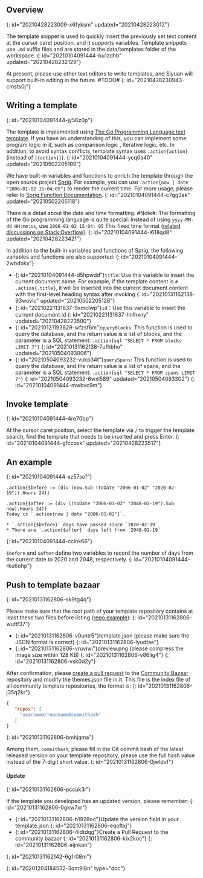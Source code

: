 ## Overview
{: id="20210428223009-x6fyksm" updated="20210428223012"}

The template snippet is used to quickly insert the previously set text content at the cursor caret position, and it supports variables. Template snippets use `.md` suffix files and are stored in the data/templates folder of the workspace.
{: id="20210104091444-bu1zdhb" updated="20210428232129"}

At present, please use other text editors to write templates, and Siyuan will support built-in editing in the future. #TODO#
{: id="20210428230943-cmsts0j"}

## Writing a template
{: id="20210104091444-jy56z0p"}

The template is implemented using [The Go Programming Language text template](https://golang.org/pkg/text/template/). If you have an understanding of this, you can implement some program logic in it, such as comparison logic , Iterative logic, etc. In addition, to avoid syntax conflicts, template syntax uses `.action{action}` (instead of `{{action}}`).
{: id="20210104091444-ycq0a40" updated="20210502205109"}

We have built-in variables and functions to enrich the template through the open source project [Sprig](https://github.com/Masterminds/sprig). For example, you can use `.action{now | date "2006-01-02 15:04:05"}` to render the current time. For more usage, please refer to [Sprig Function Documentation](http://masterminds.github.io/sprig/).
{: id="20210104091444-c7gg3ak" updated="20210502205118"}

There is a detail about the date and time formatting. #Note#: The formatting of the Go programming language is quite special: Instead of using `yyyy-MM-dd HH:mm:ss`, use `2006-01-02 15:04: 05` This fixed time format ([related discussions on Stack Overflow](https://stackoverflow.com/questions/20530327/origin-of-mon-jan-2-150405-mst-2006-in-golang)).
{: id="20210104091444-i618qd8" updated="20210428223421"}

In addition to the built-in variables and functions of Sprig, the following variables and functions are also supported:
{: id="20210104091444-2wbdokx"}

* {: id="20210104091444-d5hpwdd"}`title`: Use this variable to insert the current document name. For example, if the template content is `# .action{.title}`, it will be inserted into the current document content with the first-level heading syntax after invoking
  {: id="20210131162138-93wovlc" updated="20210502205126"}
* {: id="20210221131637-9xmclwp"}`id`：Use this variable to insert the current document id
  {: id="20210221131637-hnlhxny" updated="20210428223500"}
* {: id="20210121193829-wfzsf6m"}`queryBlocks`: This function is used to query the database, and the return value is a list of blocks,  and the parameter is a SQL statement: `.action{sql "SELECT * FROM blocks LIMIT 7"}`
  {: id="20210131162138-7ufhbho" updated="20210504093006"}
* {: id="20210504093232-vukp34t"}`querySpans`: This function is used to query the database, and the return value is a list of spans,  and the parameter is a SQL statement: `.action{sql "SELECT * FROM spans LIMIT 7"}`
  {: id="20210504093232-6wxl589" updated="20210504093302"}
{: id="20210104091444-mwbvc9m"}

## Invoke template
{: id="20210104091444-4re70bp"}

At the cursor caret position, select the template via `/` to trigger the template search, find the template that needs to be inserted and press Enter.
{: id="20210104091444-gfccosk" updated="20210428223517"}

## An example
{: id="20210104091444-xz57sof"}

```plaintext
.action{$before := (div (now.Sub (toDate "2006-01-02" "2020-02-19")).Hours 24)}

.action{$after := (div ((toDate "2006-01-02" "2048-02-19").Sub now).Hours 24)}
Today is `.action{now | date "2006-01-02"}`.

* `.action{$before}` days have passed since `2020-02-19`
* There are `.action{$after}` days left from `2048-02-19`
```
{: id="20210104091444-cclnk66"}

`$before` and `$after` define two variables to record the number of days from the current date to 2020 and 2048, respectively.
{: id="20210104091444-rku6ohp"}

## Push to template bazaar
{: id="20210131162806-sk9tg4q"}

Please make sure that the root path of your template repository contains at least these two files before listing ([repo example](https://github.com/88250/November-Rain)):
{: id="20210131162806-wuttf37"}

* {: id="20210131162806-v0untr5"}template.json (please make sure the JSON format is correct)
  {: id="20210131162806-lyudtae"}
* {: id="20210131162806-vruviwi"}preview.png (please compress the image size within 128 KB)
  {: id="20210131162806-v86lig4"}
{: id="20210131162806-vsk0d2y"}

After confirmation, please [create a pull request](https://docs.github.com/en/free-pro-team@latest/github/collaborating-with-issues-and-pull-requests/creating-a-pull-request) to the [Community Bazaar](https://github.com/siyuan-note/bazaar) repository and modify the themes.json file in it. This file is the index file of all community template repositories, the format is:
{: id="20210131162806-j35q2kr"}

```json
{
   "repos": [
     "username/reponame@commithash"
   ]
}
```
{: id="20210131162806-bmhjqma"}

Among them, `commithash`, please fill in the Git commit hash of the latest released version on your template repository, please use the full hash value instead of the 7-digit short value.
{: id="20210131162806-0jwldvf"}

#### Update
{: id="20210131162806-pccuk3l"}

If the template you developed has an updated version, please remember:
{: id="20210131162806-0gkw7xr"}

* {: id="20210131162806-h1928oc"}Update the version field in your template.json
  {: id="20210131162806-eqoftxj"}
* {: id="20210131162806-4ldtdqg"}Create a Pull Request to the community bazaar
  {: id="20210131162806-kix2koc"}
{: id="20210131162806-aijnkan"}

{: id="20210131162142-6g1r08m"}


{: id="20201204184532-3qm9l8n" type="doc"}

